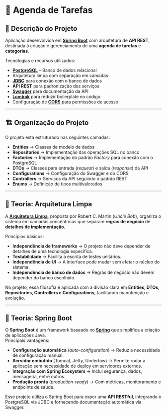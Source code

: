 # 📅 Agenda de Tarefas

## 📖 Descrição do Projeto
Aplicação desenvolvida em **[Spring Boot](https://spring.io/projects/spring-boot)** com arquitetura de **API REST**, destinada à criação e gerenciamento de uma **agenda de tarefas** e **categorias**.  

Tecnologias e recursos utilizados:  
- **[PostgreSQL](https://www.postgresql.org/)** – Banco de dados relacional  
- Arquitetura limpa com separação em camadas  
- **[JDBC](https://docs.oracle.com/javase/tutorial/jdbc/)** para conexão com o banco de dados  
- **API REST** para padronização dos serviços  
- **[Swagger](https://swagger.io/)** para documentação da API  
- **[Lombok](https://projectlombok.org/)** para reduzir boilerplate no código  
- Configuração de **[CORS](https://developer.mozilla.org/pt-BR/docs/Web/HTTP/CORS)** para permissões de acesso  

---

## 🏗️ Organização do Projeto
O projeto está estruturado nas seguintes camadas:  

- **Entities** → Classes de modelo de dados  
- **Repositories** → Implementação das operações SQL no banco  
- **Factories** → Implementação do padrão *Factory* para conexão com o PostgreSQL  
- **DTOs** → Classes para entrada (*request*) e saída (*response*) da API  
- **Configurations** → Configuração do Swagger e do CORS  
- **Controllers** → Serviços da API seguindo o padrão REST  
- **Enums** → Definição de tipos multivalorados  

---

## 🧩 Teoria: Arquitetura Limpa
A **[Arquitetura Limpa](https://8thlight.com/blog/uncle-bob/2012/08/13/the-clean-architecture.html)**, proposta por Robert C. Martin (*Uncle Bob*), organiza o sistema em camadas concêntricas que separam **regras de negócio** de **detalhes de implementação**.  

Princípios básicos:  
- **Independência de frameworks** → O projeto não deve depender de detalhes de uma tecnologia específica.  
- **Testabilidade** → Facilita a escrita de testes unitários.  
- **Independência de UI** → A interface pode mudar sem afetar o núcleo do sistema.  
- **Independência de banco de dados** → Regras de negócio não devem depender do banco escolhido.  

No projeto, essa filosofia é aplicada com a divisão clara em **Entities, DTOs, Repositories, Controllers e Configurations**, facilitando manutenção e evolução.  

---

## 🌱 Teoria: Spring Boot
O **Spring Boot** é um framework baseado no **[Spring](https://spring.io/)** que simplifica a criação de aplicações Java.  
Principais vantagens:  
- **Configuração automática** (*auto-configuration*) → Reduz a necessidade de configuração manual.  
- **Servidor embutido** (Tomcat, Jetty, Undertow) → Permite rodar a aplicação sem necessidade de deploy em servidores externos.  
- **Integração com Spring Ecosystem** → Inclui segurança, dados, mensageria, entre outros.  
- **Produção pronta** (*production-ready*) → Com métricas, monitoramento e endpoints de saúde.  

Esse projeto utiliza o Spring Boot para expor uma **API RESTful**, integrando o PostgreSQL via JDBC e fornecendo documentação automática via Swagger.  
